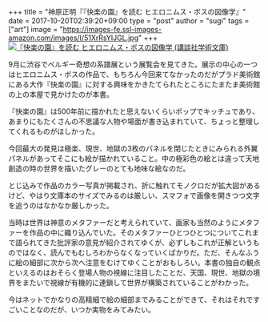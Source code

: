 +++
title = "神原正明『『快楽の園』を読む ヒエロニムス・ボスの図像学』"
date = 2017-10-20T02:39:20+09:00
type = "post"
author = "sugi"
tags = ["art"]
image = "https://images-fe.ssl-images-amazon.com/images/I/51XrRsYIJGL.jpg"
+++
<a href="http://www.amazon.co.jp/exec/obidos/ASIN/4062924471/chezsugi-22/ref=nosim/" name="amazletlink" target="_blank"><img src="https://images-fe.ssl-images-amazon.com/images/I/51XrRsYIJGL.jpg" alt="『快楽の園』を読む ヒエロニムス・ボスの図像学 (講談社学術文庫)" class="alignleft" /></a>

9月に渋谷でベルギー奇想の系譜展という展覧会を見てきた。展示の中心の一つはヒエロニムス・ボスの作品で、もちろん今回来てなかったのだがプラド美術館にある大作『快楽の園』に対する興味をかきたてられたところにたまたま美術館の上の本屋で見かけたのが本書。

『快楽の園』は500年前に描かれたと思えないくらいポップでキッチュであり、あまりにもたくさんの不思議な人物や場面が書き込まれていて、ちょっと整理してくれるものがほしかった。

今回最大の発見は極楽、現世、地獄の3枚のパネルを閉じたときにみられる外翼パネルがあってそこにも絵が描かれていること。中の極彩色の絵とは違って天地創造の時の世界を描いたグレーのとても地味な絵なのだ。

とじ込みで作品のカラー写真が掲載され、折に触れてモノクロだが拡大図があるけど、やはり文庫本のサイズでみるのは厳しい、スマフォで画像を開きつつ文字を追うのはなかなか厳しかった。

当時は世界は神意のメタファーだと考えられていて、画家も当然のようにメタファーを作品の中に織り込んでいた。そのメタファーひとつひとつについてこれまで語られてきた批評家の意見が紹介されてゆくが、必ずしもこれが正解というものではなく、読んでもむしろわからなくなっていくばかりだ。ただ、そんなふうに絵の細部に次から次へ注意をむけてゆくことがおもしろい。本書の独自の観点といえるのはおそらく登場人物の視線に注目したことだ、天国、現世、地獄の境界をまたいで視線が有機的に連鎖して世界が構築されていることがわかった。

今はネットでかなりの高精細で絵の細部までみることができて、それはそれですごいことなのだが、いつか実物をみてみたい。
